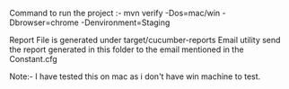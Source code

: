 Command to run the project :-  mvn verify -Dos=mac/win -Dbrowser=chrome -Denvironment=Staging


Report File is generated under target/cucumber-reports
Email utility send the report generated in this folder to the email mentioned in the Constant.cfg

Note:- I have tested this on mac as i don't have win machine to test.
